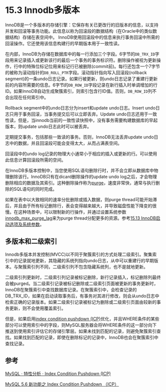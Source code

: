 # 15.3 Innodb多版本
InnoDB是一个多版本的存储引擎：它保存有关已更改行的旧版本的信息，以支持并发和回滚等事务功能。此信息以称为回滚段的数据结构（在Oracle中的类似数据结构）存储在表空间中。 InnoDB使用回滚段中的信息来执行事务回滚中所需的回滚操作。它还使用该信息构建行的早期版本用于一致性读。

在内部，InnoDB为存储在数据库中的每一行添加三个字段。6字节的`DB_TRX_ID`字段用来记录插入或更新该行的最后一个事务的事务标识符。删除操作被视为更新操作，行中的特殊位标记位用来标记行已被删除(commit前)。每行还包含一个7字节的被称为滚动指针的`DB_ROLL_PTR`字段。滚动指针指向写入回滚段(rollback segment)的一条undo日志记录。如果行被更新，则undo日志记录了重建行更新前的内容所需要的信息。6字节的`DB_ROW_ID`字段记录在新行插入时单调增加的行ID。如果InnoDB自动生成聚簇索引，则索引包含行ID值。否则，`DB_ROW_ID`列不会出现在任何索引中。

Rollback segment中的undo日志分为insert和update undo日志。Insert undo日志只用于事务回滚，当事务提交后可以立即丢弃。Update undo日志还用于一致性读，但是，当innodb当前的一致性读快照中，没有事务需要构建数据库的早起版本，则update undo日志此时可以被丢弃。

定期提交事务，包括那些一致读的事务。否则，InnoDB无法丢弃update undo日志中的数据，并且回滚段可能会变得太大，从而占满表空间。

回滚段中的undo log记录的物理大小通常小于相应的插入或更新的行。可以使用此信息计算回滚段所需的空间。

在InnoDB多版本控制中，当您使用SQL语句删除行时，并不会立即从数据库中物理删除该行。InnoDB只有在dicard删除操作的update undo log之后，才会物理删除相应的数据及其索引。这种删除操作称为[purge](https://dev.mysql.com/doc/refman/8.0/en/glossary.html#glos_purge)，速度非常快，通常与执行删除的SQL语句的同时完成。

如果在表中以大致相同的速率分批删除或插入数据，则purge thread可能开始滞后，并且由于所有标记删除行，表会变得越来越大，并导致磁盘性能下降变的很慢。在这种场景中，可以限制新的行操作，并通过设置系统参数[innodb_max_purge_lag](15.13.md)来为purge thread分配更多的资源。参考[15.13 InnoDB启动选项及系统参数](15.13.md)。

## 多版本和二级索引
Innodb多版本并发控制(MVCC)以不同于聚簇索引的方式处理二级索引。聚集索引中的记录就地更新，其隐藏的系统列指向undo日志，从中可以重建行的早期版本。与聚簇索引列不同，二级索引列不包含隐藏系统列，也不是就地更新。

二级索引列更新时，二级索引列记录被标记删除，新行记录插入，标记删除列最终会被purged。当二级索引记录被标记删除或二级索引页面被更新的事务更新时，InnoDB在聚簇索引中查找数据库记录。在聚簇索引中，会检查记录的DB_TRX_ID，如果在启动读取事务后，有事务对其进行修改，则会从undo日志中检索正确的记录版本。如果二级索引记录被标记为删除或二级索引页面由较新的事务更新，则不会使用覆盖索引。

但是，如果启用[index condition pushdown (ICP)](https://dev.mysql.com/doc/refman/8.0/en/index-condition-pushdown-optimization.html)优化，并且WHERE条件的某些部分可以使用索引中的字段，则MySQL服务器会将WHERE条件的这一部分向下推送到使用索引评估它的存储引擎层。如果未找到匹配的记录，则避免聚簇索引查找。如果找到匹配的记录，即使在删除标记的记录中，InnoDB也会在聚簇索引中查找记录。

## 参考
[MySQL · 特性分析 · Index Condition Pushdown (ICP)](http://mysql.taobao.org/monthly/2015/12/08/)

[MySQL 5.6 新功能之 Index Condition Pushdown （ICP）](http://www.cnblogs.com/zhoujinyi/archive/2013/04/16/3016223.html)
